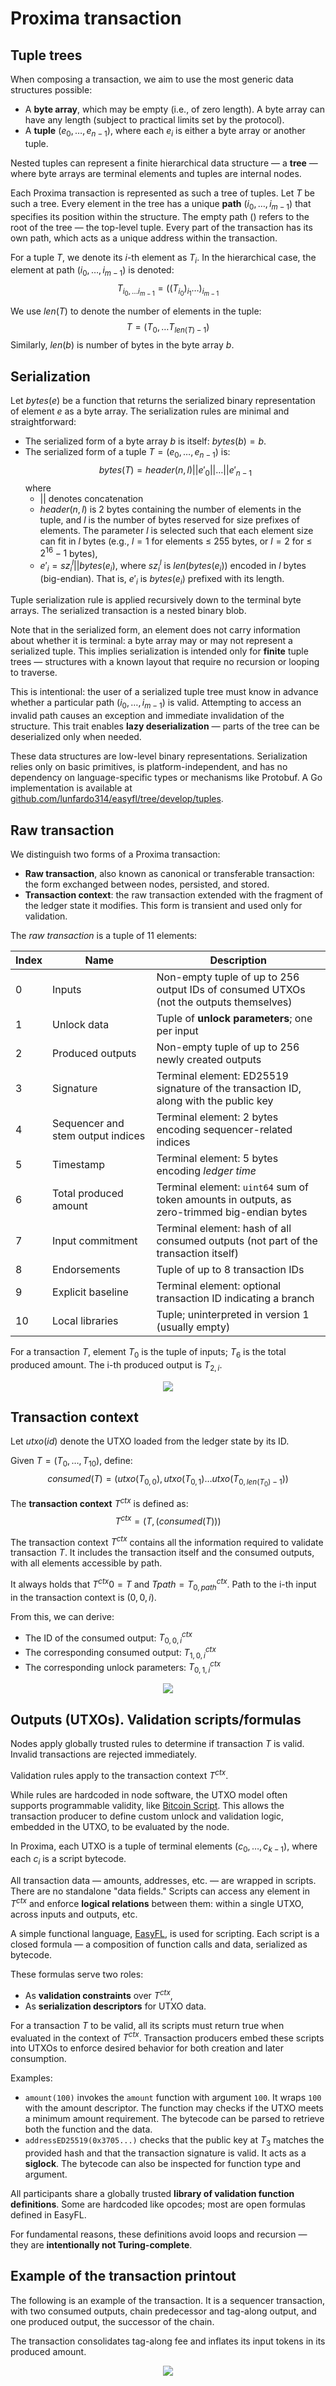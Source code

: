 # Proxima transaction

## Tuple trees
When composing a transaction, we aim to use the most generic data structures possible:


* A **byte array**, which may be empty (i.e., of zero length). A byte array can have any length (subject to practical limits set by the protocol).
* A **tuple** $(e_0, \dots, e_{n-1})$, where each $e_i$ is either a byte array or another tuple.

Nested tuples can represent a finite hierarchical data structure — a **tree** — where byte arrays are terminal elements and tuples are internal nodes.

Each Proxima transaction is represented as such a tree of tuples. Let $T$ be such a tree. Every element in the tree has a unique **path** $(i_0, \dots, i_{m-1})$ that specifies its position within the structure. The empty path $()$ refers to the root of the tree — the top-level tuple. Every part of the transaction has its own path, which acts as a unique address within the transaction.

For a tuple $T$, we denote its $i$-th element as $T_i$. In the hierarchical case, the element at path $(i_0, \dots, i_{m-1})$ is denoted:
$$
T_{i_0,\dots i_{m-1}} = ((T_{i_0})_{i_1}\dots)_{i_{m-1}}
$$

We use $len(T)$ to denote the number of elements in the tuple:
$$
T = (T_0, \dots T_{len(T)-1})
$$
Similarly, $len(b)$ is number of bytes in the byte array $b$.

## Serialization

Let $bytes(e)$ be a function that returns the serialized binary representation of element $e$ as a byte array. The serialization rules are minimal and straightforward:

* The serialized form of a byte array $b$ is itself: $bytes(b) = b$.
* The serialized form of a tuple $T = (e_0, \dots, e_{n-1})$ is:
$$
bytes(T) = header(n, l)||e'_0||\dots||e'_{n-1}
$$ 
where
  * $||$ denotes concatenation
  * $header(n, l)$ is 2 bytes containing the number of elements in the tuple, and $l$ is the number of bytes reserved for size prefixes of elements. The parameter $l$ is selected such that each element size can fit in $l$ bytes (e.g., $l = 1$ for elements ≤ 255 bytes, or $l = 2$ for ≤ $2^{16} - 1$ bytes),
  * $e'_i = sz^l_i || bytes(e_i)$, where $sz^l_i$ is $len(bytes(e_i))$ encoded in $l$ bytes (big-endian). That is, $e'_i$ is $bytes(e_i)$ prefixed with its length.

Tuple serialization rule is applied recursively down to the terminal byte arrays. The serialized transaction is a nested binary blob.

Note that in the serialized form, an element does not carry information about whether it is terminal: a byte array may or may not represent a serialized tuple. This implies serialization is intended only for **finite** tuple trees — structures with a known layout that require no recursion or looping to traverse.

This is intentional: the user of a serialized tuple tree must know in advance whether a particular path $(i_0, \dots, i_{m-1})$ is valid. Attempting to access an invalid path causes an exception and immediate invalidation of the structure. This trait enables **lazy deserialization** — parts of the tree can be deserialized only when needed.

These data structures are low-level binary representations. Serialization relies only on basic primitives, is platform-independent, and has no dependency on language-specific types or mechanisms like Protobuf. A Go implementation is available at [github.com/lunfardo314/easyfl/tree/develop/tuples](https://github.com/lunfardo314/easyfl/tree/develop/tuples).

## Raw transaction

We distinguish two forms of a Proxima transaction:

* **Raw transaction**, also known as canonical or transferable transaction: the form exchanged between nodes, persisted, and stored.
* **Transaction context**: the raw transaction extended with the fragment of the ledger state it modifies. This form is transient and used only for validation.

The *raw transaction* is a tuple of 11 elements:

| Index | Name | Description                                                                                                                        |
| -------- | -------- |------------------------------------------------------------------------------------------------------------------------------------|
|0|Inputs| Non-empty tuple of up to 256 output IDs of consumed UTXOs (not the outputs themselves)                                             |
| 1     | Unlock data     | Tuple of **unlock parameters**; one per input                                                                                      |
|2|Produced outputs| Non-empty tuple of up to 256 newly created outputs                                                                                 |
|3|Signature| Terminal element: ED25519 signature of the transaction ID, along with the public key                                               |
|4|Sequencer and stem output indices| Terminal element: 2 bytes encoding sequencer-related indices                                                                       |
|5|Timestamp| Terminal element: 5 bytes encoding _ledger time_                                        |
|6|Total produced amount| Terminal element: `uint64` sum of token amounts in outputs, as zero-trimmed big-endian bytes |
|7|Input commitment| Terminal element: hash of all consumed outputs (not part of the transaction itself)     |
|8|Endorsements| Tuple of up to 8 transaction IDs                                                                                                 |
|9|Explicit baseline| Terminal element: optional transaction ID indicating a branch                                                               |
|10|Local libraries| Tuple; uninterpreted in version 1 (usually empty)                                                                             |

For a transaction $T$, element $T_0$ is the tuple of inputs; $T_6$ is the total produced amount. The i-th produced output is $T_{2,i}$.

<p style="text-align:center;"><img src="../static/img/utxo-tx.png">
</p>

## Transaction context

Let $utxo(id)$ denote the UTXO loaded from the ledger state by its ID.

Given $T = (T_0, \dots, T_{10})$, define:
$$
consumed(T) = (utxo(T_{0,0}), utxo(T_{0,1}) \dots utxo(T_{0,len(T_0)-1}))
$$

The **transaction context** $T^{ctx}$ is defined as:
$$
T^{ctx}=(T, (consumed(T)))
$$

The transaction context $T^{ctx}$ contains all the information required to validate transaction $T$. It includes the transaction itself and the consumed outputs, with all elements accessible by path.

It always holds that $T^{ctx}0 = T$ and $T{path} = T^{ctx}_{0,path}$.
Path to the i-th input in the transaction context is $(0,0,i)$.

From this, we can derive:
* The ID of the consumed output: $T^{ctx}_{0,0,i}$
* The corresponding consumed output: $T^{ctx}_{1,0,i}$
* The corresponding unlock parameters: $T^{ctx}_{0,1,i}$

<p style="text-align:center;"><img src="../static/img/utxo-tx-context.png">
</p>

## Outputs (UTXOs). Validation scripts/formulas
Nodes apply globally trusted rules to determine if transaction $T$ is valid. Invalid transactions are rejected immediately.

Validation rules apply to the transaction context $T^{ctx}$.

While rules are hardcoded in node software, the UTXO model often supports programmable validity, like [Bitcoin Script](https://en.bitcoin.it/wiki/Script). This allows the transaction producer to define custom unlock and validation logic, embedded in the UTXO, to be evaluated by the node.

In Proxima, each UTXO is a tuple of terminal elements $(c_0, \dots, c_{k-1})$, where each $c_i$ is a script bytecode.

All transaction data — amounts, addresses, etc. — are wrapped in scripts. There are no standalone "data fields." Scripts can access any element in $T^{ctx}$ and enforce **logical relations** between them: within a single UTXO, across inputs and outputs, etc.

A simple functional language, [EasyFL](txdocs/easyfl.md), is used for scripting. Each script is a closed formula — a composition of function calls and data, serialized as bytecode.

These formulas serve two roles:
* As **validation constraints** over $T^{ctx}$,
* As **serialization descriptors** for UTXO data.


For a transaction $T$ to be valid, all its scripts must return true when evaluated in the context of $T^{ctx}$. Transaction producers embed these scripts into UTXOs to enforce desired behavior for both creation and later consumption.

Examples:

* `amount(100)` invokes the `amount` function with argument `100`. It wraps `100` with the amount descriptor. The function may checks if the UTXO meets a minimum amount requirement. The bytecode can be parsed to retrieve both the function and the data.
* `addressED25519(0x3705...)` checks that the public key at $T_3$ matches the provided hash and that the transaction signature is valid. It acts as a **siglock**. The bytecode can also be inspected for function type and argument.

All participants share a globally trusted **library of validation function definitions**. Some are hardcoded like opcodes; most are open formulas defined in EasyFL.

For fundamental reasons, these definitions avoid loops and recursion — they are **intentionally not Turing-complete**.

## Example of the transaction printout

The following is an example of the transaction. It is a sequencer transaction, with two consumed outputs, chain predecessor and tag-along output, and one produced output, the successor of the chain. 

The transaction consolidates tag-along fee and inflates its input tokens in its produced amount.

<p style="text-align:center;"><img src="../static/img/tx_printout.png">
</p>